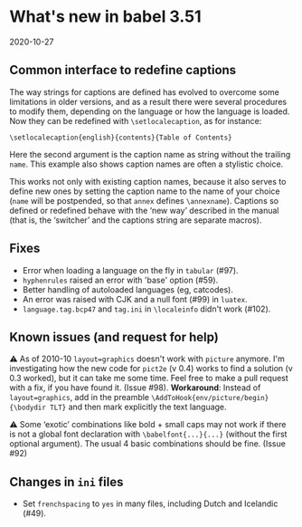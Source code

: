 # What's new in babel 3.51

2020-10-27

## Common interface to redefine captions 

The way strings for captions are defined has evolved to overcome some limitations in older versions, and as a result there were several procedures to modify them, depending on the language or how the language is loaded. Now they can be redefined with `\setlocalecaption`, as for instance:
```
\setlocalecaption{english}{contents}{Table of Contents}
```

Here the second argument is the caption name as string without the trailing `name`. This example also shows caption names are often a stylistic choice.

This works not only with existing caption names, because it also serves to define new ones by setting the caption name to the name of your choice (`name` will be postpended, so that `annex` defines `\annexname`). Captions so defined or redefined behave with the ‘new way’ described in the manual (that is, the ‘switcher’ and the captions string are separate macros).

## Fixes

* Error when loading a language on the fly in `tabular` (#97).
* `hyphenrules` raised an error with 'base' option (#59).
* Better handling of autoloaded languages (eg, catcodes).
* An error was raised with CJK and a null font (#99) in `luatex`.
* `language.tag.bcp47` and `tag.ini` in `\localeinfo` didn't work (#102).

## Known issues (and request for help)

⚠ As of 2010-10 `layout=graphics` doesn't work with `picture` anymore. I'm investigating how the new code for `pict2e` (v 0.4) works to find a solution (v 0.3 worked), but it can take me some time. Feel free to make a pull request with a fix, if you have found it. (Issue #98). **Workaround**: Instead of `layout=graphics`, add in the preamble `\AddToHook{env/picture/begin}{\bodydir TLT}` and then mark explicitly the text language.


⚠ Some ‘exotic’ combinations like bold + small caps may not work if there is not a global font declaration with `\babelfont{...}{...}` (without the first optional argument). The usual 4 basic combinations should be fine. (Issue #92)

## Changes in `ini` files

* Set `frenchspacing` to `yes` in many files, including Dutch and Icelandic (#49).